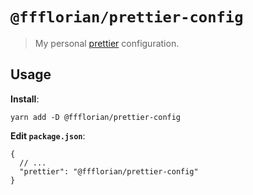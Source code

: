 # `@ffflorian/prettier-config`

> My personal [prettier](https://prettier.io) configuration.

## Usage

**Install**:

```
yarn add -D @ffflorian/prettier-config
```

**Edit `package.json`**:

```jsonc
{
  // ...
  "prettier": "@ffflorian/prettier-config"
}
```
